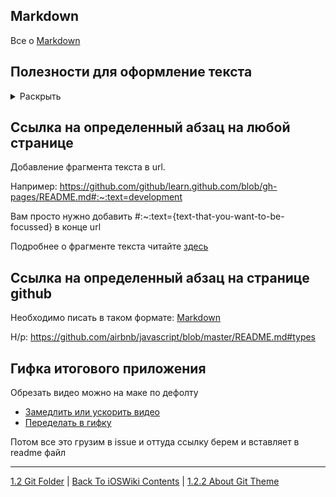 ## Markdown

Все о [Markdown](https://itnext.io/github-markdown-cheatsheet-50642835effa)

## Полезности для оформление текста

<details><summary>Раскрыть</summary>
<p>

### 0. Ссылки как в Википедии

Пример:

Сайт [Википедии](https://ru.wikipedia.org/wiki/Заглавная_страница)

#### 1. Вставка фотографий

Можно использовать два варианта:

* С заданными параметрами высоты и ширины

```
<img src="ссылка на картинку" alt="alt text" width="250" height="250">
```

* С дефолтными параметрами высоты и ширины

```
![DATA](https://github.com/eldaroid/pictures/blob/master/other/git_data.png)
```
#### 2. Раскрывающийся список

```
<details><summary>Open</summary>
<p>
  
</p>
</details>
```

Пример:

<details><summary>Раскрыть</summary>
<p>
  Раскрыл! Теперь скрой.
</p>
</details>

#### 3. Таблицы

| Плюсы | Минусы |
|---|---|
| 1 | 2 |

#### 4. Выделить абзац

Пример:

>  Абзац
>  * Пункт 1
>  * Пункт 2

#### 5. Выделить текст внутри абзаца

Пример: Ввести в командную строку `rm - rf *`

</p>
</details>

## Ссылка на определенный абзац на любой странице

Добавление фрагмента текста в url.

Например: https://github.com/github/learn.github.com/blob/gh-pages/README.md#:~:text=development

Вам просто нужно добавить #:~:text={text-that-you-want-to-be-focussed} в конце url

Подробнее о фрагменте текста читайте [здесь](https://wicg.github.io/scroll-to-text-fragment/)

## Ссылка на определенный абзац на странице github

Необходимо писать в таком формате: [Markdown](#Markdown)

Н/р: https://github.com/airbnb/javascript/blob/master/README.md#types

## Гифка итогового приложения

Обрезать видео можно на маке по дефолту
* [Замедлить или ускорить видео](https://clideo.com/ru/editor/change-video-speed)
* [Переделать в гифку](https://ezgif.com/video-to-gif)

Потом все это грузим в issue и оттуда ссылку берем и вставляет в readme файл 

---

[1.2 Git Folder](/1%20Common/1.2%20Git/) | [Back To iOSWiki Contents](https://github.com/eldaroid/iOSWiki) |  [1.2.2 About Git Theme](./1.2.2%20Git.md)
